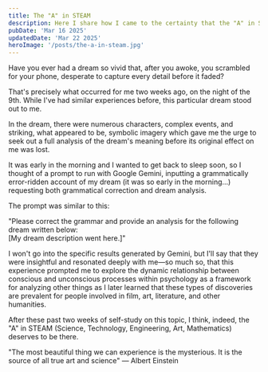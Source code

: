 ```yaml
---
title: The "A" in STEAM
description: Here I share how I came to the certainty that the "A" in STEAM deserves to be there.
pubDate: 'Mar 16 2025'
updatedDate: 'Mar 22 2025'
heroImage: '/posts/the-a-in-steam.jpg'
---
```


Have you ever had a dream so vivid that, after you awoke, you scrambled for your phone, desperate to capture every detail before it faded?

That's precisely what occurred for me two weeks ago, on the night of the 9th. While I've had similar experiences before, this particular dream stood out to me.

In the dream, there were numerous characters, complex events, and striking, what appeared to be, symbolic imagery which gave me the urge to seek out a full analysis of the dream's meaning before its original effect on me was lost.

It was early in the morning and I wanted to get back to sleep soon, so I thought of a prompt to run with Google Gemini, inputting a grammatically error-ridden account of my dream (it was so early in the morning...) requesting both grammatical correction and dream analysis.

The prompt was similar to this:

"Please correct the grammar and provide an analysis for the following dream written below:
<br/>[My dream description went here.]"

I won't go into the specific results generated by Gemini, but I'll say that they were insightful and resonated deeply with me—so much so, that this experience prompted me to explore the dynamic relationship between conscious and unconscious processes within psychology as a framework for analyzing other things as I later learned that these types of discoveries are prevalent for people involved in film, art, literature, and other humanities.

After these past two weeks of self-study on this topic, I think, indeed, the "A" in STEAM (Science, Technology, Engineering, Art, Mathematics) deserves to be there.

"The most beautiful thing we can experience is the mysterious. It is the source of all true art and science" — Albert Einstein